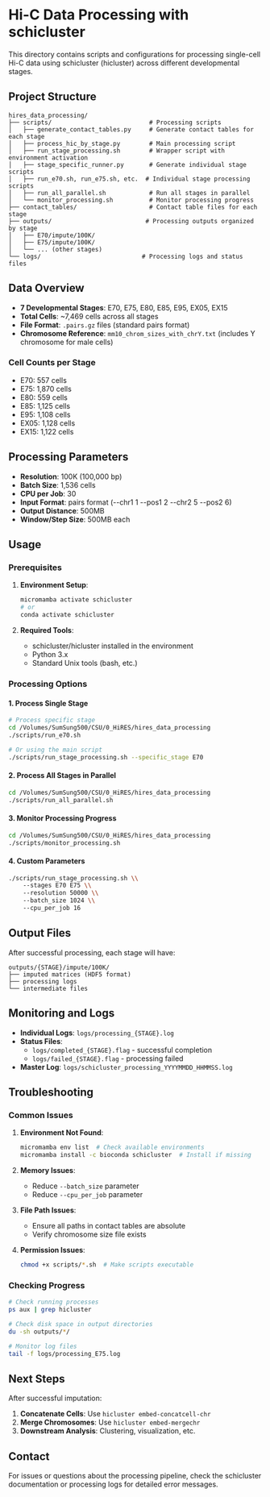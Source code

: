 # Hi-C Data Processing with schicluster

This directory contains scripts and configurations for processing single-cell Hi-C data using schicluster (hicluster) across different developmental stages.

## Project Structure

```
hires_data_processing/
├── scripts/                           # Processing scripts
│   ├── generate_contact_tables.py     # Generate contact tables for each stage
│   ├── process_hic_by_stage.py        # Main processing script
│   ├── run_stage_processing.sh        # Wrapper script with environment activation
│   ├── stage_specific_runner.py       # Generate individual stage scripts
│   ├── run_e70.sh, run_e75.sh, etc.  # Individual stage processing scripts
│   ├── run_all_parallel.sh            # Run all stages in parallel
│   └── monitor_processing.sh          # Monitor processing progress
├── contact_tables/                    # Contact table files for each stage
├── outputs/                          # Processing outputs organized by stage
│   ├── E70/impute/100K/
│   ├── E75/impute/100K/
│   └── ... (other stages)
└── logs/                            # Processing logs and status files
```

## Data Overview

- **7 Developmental Stages**: E70, E75, E80, E85, E95, EX05, EX15
- **Total Cells**: ~7,469 cells across all stages
- **File Format**: `.pairs.gz` files (standard pairs format)
- **Chromosome Reference**: `mm10_chrom_sizes_with_chrY.txt` (includes Y chromosome for male cells)

### Cell Counts per Stage
- E70: 557 cells
- E75: 1,870 cells  
- E80: 559 cells
- E85: 1,125 cells
- E95: 1,108 cells
- EX05: 1,128 cells
- EX15: 1,122 cells

## Processing Parameters

- **Resolution**: 100K (100,000 bp)
- **Batch Size**: 1,536 cells
- **CPU per Job**: 30
- **Input Format**: pairs format (--chr1 1 --pos1 2 --chr2 5 --pos2 6)
- **Output Distance**: 500MB
- **Window/Step Size**: 500MB each

## Usage

### Prerequisites

1. **Environment Setup**:
   ```bash
   micromamba activate schicluster
   # or
   conda activate schicluster
   ```

2. **Required Tools**:
   - schicluster/hicluster installed in the environment
   - Python 3.x
   - Standard Unix tools (bash, etc.)

### Processing Options

#### 1. Process Single Stage
```bash
# Process specific stage
cd /Volumes/SumSung500/CSU/0_HiRES/hires_data_processing
./scripts/run_e70.sh

# Or using the main script
./scripts/run_stage_processing.sh --specific_stage E70
```

#### 2. Process All Stages in Parallel
```bash
cd /Volumes/SumSung500/CSU/0_HiRES/hires_data_processing
./scripts/run_all_parallel.sh
```

#### 3. Monitor Processing Progress
```bash
cd /Volumes/SumSung500/CSU/0_HiRES/hires_data_processing
./scripts/monitor_processing.sh
```

#### 4. Custom Parameters
```bash
./scripts/run_stage_processing.sh \\
    --stages E70 E75 \\
    --resolution 50000 \\
    --batch_size 1024 \\
    --cpu_per_job 16
```

## Output Files

After successful processing, each stage will have:

```
outputs/{STAGE}/impute/100K/
├── imputed matrices (HDF5 format)
├── processing logs
└── intermediate files
```

## Monitoring and Logs

- **Individual Logs**: `logs/processing_{STAGE}.log`
- **Status Files**: 
  - `logs/completed_{STAGE}.flag` - successful completion
  - `logs/failed_{STAGE}.flag` - processing failed
- **Master Log**: `logs/schicluster_processing_YYYYMMDD_HHMMSS.log`

## Troubleshooting

### Common Issues

1. **Environment Not Found**:
   ```bash
   micromamba env list  # Check available environments
   micromamba install -c bioconda schicluster  # Install if missing
   ```

2. **Memory Issues**:
   - Reduce `--batch_size` parameter
   - Reduce `--cpu_per_job` parameter

3. **File Path Issues**:
   - Ensure all paths in contact tables are absolute
   - Verify chromosome size file exists

4. **Permission Issues**:
   ```bash
   chmod +x scripts/*.sh  # Make scripts executable
   ```

### Checking Progress

```bash
# Check running processes
ps aux | grep hicluster

# Check disk space in output directories
du -sh outputs/*/

# Monitor log files
tail -f logs/processing_E75.log
```

## Next Steps

After successful imputation:

1. **Concatenate Cells**: Use `hicluster embed-concatcell-chr`
2. **Merge Chromosomes**: Use `hicluster embed-mergechr`
3. **Downstream Analysis**: Clustering, visualization, etc.

## Contact

For issues or questions about the processing pipeline, check the schicluster documentation or processing logs for detailed error messages.